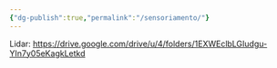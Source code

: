 ```yaml
---
{"dg-publish":true,"permalink":"/sensoriamento/"}
---
```


Lidar: https://drive.google.com/drive/u/4/folders/1EXWEclbLGIudgu-YIn7y05eKagkLetkd